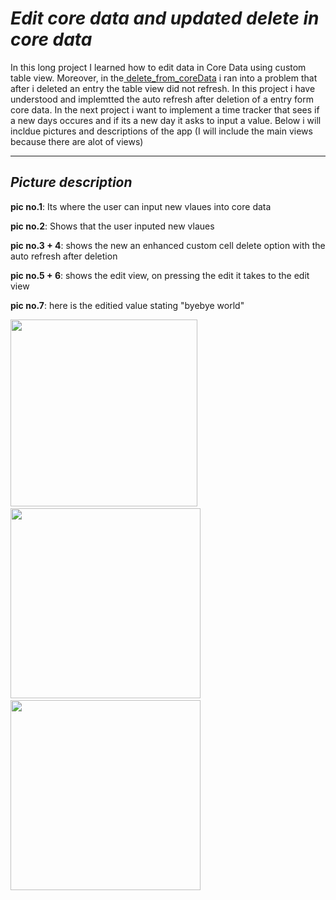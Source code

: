 # *Edit core data and updated delete in core data*

In this long project I learned how to edit data in Core Data using custom table view. Moreover, in the[ delete_from_coreData](https://github.com/DanMint/IOS-apps/tree/main/CoreData_Pracice/delete_from_coreData) i ran into a problem that after i deleted an entry the table view did not refresh. In this project i have understood and implemtted the auto refresh after deletion of a entry form core data. In the next project i want to implement a time tracker that sees if a new days occures and if its a new day it asks to input a value. Below i will incldue pictures and descriptions of the app (I will include the main views because there are alot of views)

--------------------------------------------------------------------------------------------------------------------------------------------------------------------

## *Picture description*

**pic no.1**: Its where the user can input new vlaues into core data

**pic no.2**: Shows that the user inputed new vlaues 

**pic no.3 + 4**: shows the new an enhanced custom cell delete option with the auto refresh after deletion

**pic no.5 + 6**: shows the edit view, on pressing the edit it takes to the edit view

**pic no.7**: here is the editied value stating "byebye world"


<p float="left">
  <img src="https://user-images.githubusercontent.com/67702241/132886977-4f596fe0-5e45-4d6e-8ef4-9f8e57605db2.png" width="299" />
  &nbsp;&nbsp;
  <img src="https://user-images.githubusercontent.com/67702241/132887040-31212480-5b23-416f-bf07-2c0db4847f67.png" width="304" /> 
  &nbsp;&nbsp;
  <img src="https://user-images.githubusercontent.com/67702241/132887048-d50b6d39-eb2d-4c03-940b-a829f8d56226.png" width="304" />
</p>

<!-- <p float="left">
  <img src="https://user-images.githubusercontent.com/67702241/132356243-6e95d28f-9384-4fab-82ab-9a5b1e92780c.png" width="299" />
  &nbsp;&nbsp;
  <img src="https://user-images.githubusercontent.com/67702241/132356272-2d538d94-9a1d-4cfe-8464-954620f0b685.png" width="301" /> 
  &nbsp;&nbsp;
  <img src="https://user-images.githubusercontent.com/67702241/132356757-ad8caf1f-4e09-4f35-accd-d32f1fb62754.png" width="308" />
</p>

 -->

